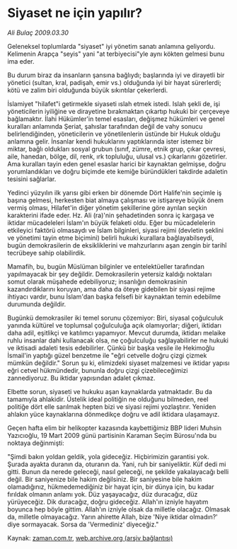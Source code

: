 # Siyaset ne için yapılır?

*Ali Bulaç 2009.03.30*

<tr><td class="metin" colspan="2" style="padding-top: 20px; padding-left: 5px; padding-right: 10px;">Geleneksel toplumlarda "siyaset" iyi yönetim sanatı anlamına geliyordu. Kelimenin Arapça "seyis" yani "at terbiyecisi"yle aynı kökten gelmesi bunu ima eder.</td></tr><tr><td class="metin" colspan="2" style="padding-top: 20px; padding-left: 5px; padding-right: 10px;"><p> Bu durum biraz da insanların şansına bağlıydı; başlarında iyi ve dirayetli bir yönetici (sultan, kral, padişah, emir vs.) olduğunda iyi bir hayat sürerlerdi; kötü ve zalim biri olduğunda büyük sıkıntılar çekerlerdi.
<p>İslamiyet "hilafet"i getirmekle siyaseti ıslah etmek istedi. Islah şekli de, işi yöneticilerin iyiliğine ve dirayetine bırakmaktan çıkartıp hukuki bir çerçeveye bağlamaktır. İlahi Hükümler'in temel esasları, değişmez hükümleri ve genel kuralları anlamında Şeriat, şahıslar tarafından değil de vahy sonucu belirlendiğinden, yöneticilerin ve yönetilenlerin üstünde bir Hukuk olduğu anlamına gelir. İnsanlar kendi hukuklarını yaptıklarında ister istemez bir miktar, bağlı oldukları sosyal grubun (sınıf, zümre, etnik grup, çıkar çevresi, aile, hanedan, bölge, dil, renk, ırk topluluğu, ulusal vs.) çıkarlarını gözetirler. Ama kuralları tayin eden genel esaslar harici bir kaynaktan gelmişse, doğru yorumlandıkları ve doğru biçimde ete kemiğe büründükleri takdirde adaletin tesisini sağlarlar.
<p>Yedinci yüzyılın ilk yarısı gibi erken bir dönemde Dört Halife'nin seçimle iş başına gelmesi, herkesten biat almaya çalışması ve istişareye büyük önem vermiş olması, Hilafet'in diğer yönetim şekillerine göre ayrılan seçkin karakterini ifade eder. Hz. Ali (ra)'nin şehadetinden sonra iç kargaşa ve iktidar mücadeleleri İslam'ın büyük felaketi oldu. Eğer bu mücadelelerin etkileyici faktörü olmasaydı ve İslam bilginleri, siyasi rejimi (devletin şeklini ve yönetimi tayin etme biçimini) belirli hukuki kurallara bağlayabilseydi, bugün demokrasilerin de eksikliklerini ve mahzurlarını aşan zengin bir tarihî tecrübeye sahip olabilirdik.
<p>Mamafih, bu, bugün Müslüman bilginler ve entelektüeller tarafından yapılmayacak bir şey değildir. Demokrasilerin yetersiz kaldığı noktaları somut olarak müşahede edebiliyoruz; insanlığın demokrasinin kazandırdıklarını koruyan, ama daha da öteye gidebilen bir siyasi rejime ihtiyacı vardır, bunu İslam'dan başka felsefi bir kaynaktan temin edebilme durumunda değildir.
<p>Bugünkü demokrasiler iki temel sorunu çözemiyor: Biri, siyasal çoğulculuk yanında kültürel ve toplumsal çoğulculuğa açık olamıyorlar; diğeri, iktidarı daha adil, eşitlikçi ve katılımcı yapamıyor. Mevcut durumda, iktidarı melaike ruhlu insanlar dahi kullanacak olsa, ne çoğulculuğu sağlayabilirler ne hukuki ve iktisadi adaleti tesis edebilirler. Çünkü bir başka vesile ile Hekimoğlu İsmail'in yaptığı güzel benzetme ile "eğri cetvelle doğru çizgi çizmek mümkün değildir." Sorun şu ki, elimizdeki siyaset malzemesi ve iktidar yapısı eğri cetvel hükmündedir, bununla doğru çizgi çizebileceğimizi zannediyoruz. Bu iktidar yapısından adalet çıkmaz.
<p>Elbette sorun, siyaseti ve hukuku aşan kaynaklarda yatmaktadır. Bu da tamamıyla ahlakidir. Üstelik ideal politiğin ne olduğunu bilmeden, reel politiğe dört elle sarılmak hepten bizi ve siyasi rejimi yozlaştırır. Yeniden ahlakın yüce kaynaklarına dönmedikçe doğru ve adil iktidara ulaşamayız.
<p>Geçen hafta elim bir helikopter kazasında kaybettiğimiz BBP lideri Muhsin Yazıcıoğlu, 19 Mart 2009 günü partisinin Karaman Seçim Bürosu'nda bu noktaya değinmişti:
<p>"Şimdi bakın yoldan geldik, yola gideceğiz. Hiçbirimizin garantisi yok. Şurada ayakta duranın da, oturanın da. Yani, ruh bir saniyeliktir. Küf dedi mi gitti. Bunun da nerede geleceği, nasıl geleceği, ne şekilde yakalayacağı belli değil. Bir saniyenize bile hakim değilsiniz. Bir saniyesine bile hakim olamadığınız, hükmedemediğiniz bir hayat için, bir dünya için, bu kadar fırıldak olmanın anlamı yok. Düz yaşayacağız, düz duracağız, düz yürüyeceğiz. Dik duracağız, doğru gideceğiz. Allah'ın izniyle hayatım boyunca hep böyle gittim. Allah'ın izniyle olsak da milletle olacağız. Olmasak da, milletle olmayacağız. Yarın ahirette Allah, bize 'Niye iktidar olmadın?' diye sormayacak. Sorsa da 'Vermediniz' diyeceğiz."<br/></p></p></p></p></p></p></p></p></td></tr>

Kaynak: [zaman.com.tr](http://zaman.com.tr/yazar.do?yazino=831631), [web.archive.org (arşiv bağlantısı)](http://web.archive.org/web/20090405152419/http://zaman.com.tr:80/yazar.do?yazino=831631)
